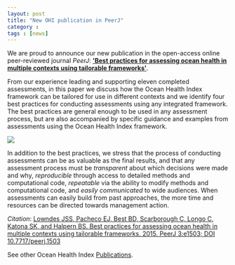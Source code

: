 ```yaml
---
layout: post
title: "New OHI publication in PeerJ"
category : 
tags : [news]
---
```


We are proud to announce our new publication in the open-access online peer-reviewed journal *PeerJ*: [**'Best practices for assessing ocean health in multiple contexts using tailorable frameworks'**](https://peerj.com/articles/1503/).  

From our experience leading and supporting eleven completed assessments, in this paper we discuss how the Ocean Health Index framework can be tailored for use in different contexts and we identify four best practices for conducting assessments using any integrated framework. The best practices are general enough to be used in any assessment process, but are also accompanied by specific guidance and examples from assessments using the Ocean Health Index framework.

![](https://docs.google.com/drawings/d/1dUFAOVa2JfbKHyaq98yDYdtcDuEPyr10uNB_auz_Pdc/pub?w=768&h=480)

In addition to the best practices, we stress that the process of conducting assessments can be as valuable as the final results, and that any assessment process must be *transparent* about which decisions were made and why, *reproducible* through access to detailed methods and computational code, *repeatable* via the ability to modify methods and computational code, and *easily communicated* to wide audiences. When assessments can easily build from past approaches, the more time and resources can be directed towards management action.

*Citation*: [Lowndes JSS, Pacheco EJ, Best BD, Scarborough C, Longo C, Katona SK, and Halpern BS. Best practices for assessing ocean health in multiple contexts using tailorable frameworks. 2015. PeerJ 3:e1503; DOI 10.7717/peerj.1503](https://peerj.com/articles/1503/)

See other Ocean Health Index [Publications](/resources/publications/index.md). 